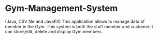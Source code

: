 # Gym-Management-System
(Java, CSV file and JavaFX) This application allows to manage data of member in the Gym. This system is both the stuff member and customer.It can store,edit, delete and display Gym members.
